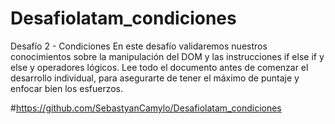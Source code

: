 # Desafiolatam_condiciones
Desafío 2 - Condiciones
En este desafío validaremos nuestros conocimientos sobre la manipulación del DOM y las
instrucciones if else if y else y operadores lógicos.
Lee todo el documento antes de comenzar el desarrollo individual, para asegurarte de tener
el máximo de puntaje y enfocar bien los esfuerzos.

#https://github.com/SebastyanCamylo/Desafiolatam_condiciones
